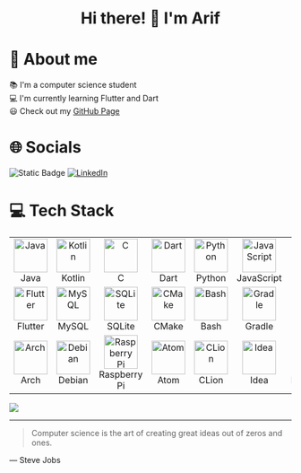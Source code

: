<h1 align="center">Hi there! 👋 I'm Arif</h1>

# 🌟 About me

📚 I'm a computer science student <br>
💻 I'm currently learning Flutter and Dart <br>
😃 Check out my [GitHub Page](https://arif043.github.io)

# 🌐 Socials
![Static Badge](https://img.shields.io/badge/EMAIL-arif.ertugrul%40tu--dortmund.de-darkgreen?style=for-the-badge&logo=gmail&labelColor=ffffff)
[![LinkedIn](https://img.shields.io/badge/LinkedIn-%230077B5.svg?logo=linkedin&logoColor=white)](https://linkedin.com/in/arif-ertugrul/)


# 💻 Tech Stack
<!--[![My Skills](https://skillicons.dev/icons?i=java,kotlin,c,dart,py,javascript,html,css,git,flutter,mysql,sqlite,cmake,bash,gradle,latex,regex,linux,arch,debian,raspberrypi,atom,clion,idea,pycharm,webstorm,vscode,androidstudio&theme=dark)](https://skillicons.dev) -->


<table>
  <tr>
    <td align="center" width="96">
        <img src="https://skillicons.dev/icons?i=java" alt="Java" width="60" height="60" />
      <br>Java
    </td>
    <td align="center" width="96">
        <img src="https://skillicons.dev/icons?i=kotlin" alt="Kotlin" width="60" height="60" />
      <br>Kotlin
    </td>
    <td align="center" width="96">
        <img src="https://skillicons.dev/icons?i=c" alt="C" width="60" height="60" />
      <br>C
    </td>
    <td align="center" width="96">
        <img src="https://skillicons.dev/icons?i=dart" alt="Dart" width="60" height="60" />
      <br>Dart
    </td>
    <td align="center" width="96">
        <img src="https://skillicons.dev/icons?i=py" alt="Python" width="60" height="60" />
      <br>Python
    </td>
    <td align="center" width="96">
      <img src="https://skillicons.dev/icons?i=javascript" alt="JavaScript" width="60" height="60" />
      <br>JavaScript
    </td>
    <td align="center" width="96">
        <img src="https://skillicons.dev/icons?i=html" alt="HTML" width="60" height="60" />
      <br>HTML
    </td>
    <td align="center" width="96">
        <img src="https://skillicons.dev/icons?i=css" alt="CSS" width="60" height="60" />
      <br>CSS
    <td align="center" width="96">
        <img src="https://skillicons.dev/icons?i=git" alt="Git" width="60" height="60" />
      <br>Git
    </td>
  </tr>
  <tr>
    <td align="center" width="96">
        <img src="https://skillicons.dev/icons?i=flutter" width="60" height="60" alt="Flutter" />
      <br>Flutter
    </td>
    <td align="center" width="96">
        <img src="https://skillicons.dev/icons?i=mysql" width="60" height="60" alt="MySQL" />
      <br>MySQL
    </td>
     <td align="center" width="96">
        <img src="https://skillicons.dev/icons?i=sqlite" width="60" height="60" alt="SQLite" />
      <br>SQLite
    </td>
    <td align="center" width="96">
        <img src="https://skillicons.dev/icons?i=cmake" alt="CMake" width="60" height="60" />
      <br>CMake
    </td>
      <td align="center" width="96">
        <img src="https://skillicons.dev/icons?i=bash" width="60" height="60" alt="Bash" />
      <br>Bash
    </td>
     <td align="center" width="96">
        <img src="https://skillicons.dev/icons?i=gradle" width="60" height="60" alt="Gradle" />
      <br>Gradle
    </td>
    <td align="center" width="96">
        <img src="https://skillicons.dev/icons?i=latex" width="60" height="60" alt="LaTeX" />
      <br>LaTeX
    </td>
    <td align="center" width="96">
        <img src="https://skillicons.dev/icons?i=regex" width="60" height="60" alt="Regex" />
      <br>Regex
    </td>
    <td align="center" width="96">
        <img src="https://skillicons.dev/icons?i=linux" width="60" height="60" alt="Linux" />
      <br>Linux
    </td>
  </tr>
  <tr>
    <td align="center" width="96">
        <img src="https://skillicons.dev/icons?i=arch" width="60" height="60" alt="Arch" />
      <br>Arch
    </td>
    <td align="center" width="96">
        <img src="https://skillicons.dev/icons?i=debian" width="60" height="60" alt="Debian" />
      <br>Debian
    </td>
    <td align="center" width="96">
        <img src="https://skillicons.dev/icons?i=raspberrypi" width="60" height="60" alt="Raspberry Pi" />
      <br>Raspberry Pi
    </td>
    <td align="center" width="96">
        <img src="https://skillicons.dev/icons?i=atom" width="60" height="60" alt="Atom" />
      <br>Atom
    </td>
    <td align="center" width="96">
        <img src="https://skillicons.dev/icons?i=clion" width="60" height="60" alt="CLion" />
      <br>CLion
    </td>
    <td align="center" width="96">
        <img src="https://skillicons.dev/icons?i=idea" width="60" height="60" alt="Idea" />
      <br>Idea
    </td>
    <td align="center" width="96">
        <img src="https://skillicons.dev/icons?i=pycharm" width="60" height="60" alt="PyCharm" />
      <br>PyCharm
    </td>
    <td align="center" width="96">
        <img src="https://skillicons.dev/icons?i=webstorm" width="60" height="60" alt="WebStorm" />
      <br>WebStorm
    </td>
    <td align="center" width="96">
        <img src="https://skillicons.dev/icons?i=androidstudio" width="60" height="60" alt="Android Studio" />
      <br>Android Studio
    </td>
  </tr>
</table>

<img src="https://github-readme-activity-graph.vercel.app/graph?username=Arif043&theme=react">


<!-- <p align="center">
  <a href="https://skillicons.dev">
    <img src="https://skillicons.dev/icons?i=java,kotlin,c,dart,py,javascript,html,css,git,flutter,mysql,sqlite,cmake,bash,gradle,latex,regex,linux,arch,debian,raspberrypi,atom,clion,idea,pycharm,webstorm,vscode,androidstudio&theme=dark" />
  </a>
</p> -->


<!--<details open>
<summary>My top languages</summary>

| Rank | Languages |
|-----:|---------------|
|     1| Java          |
|     2| Kotlin        |
|     3| C             |
|     4| Python        |

</details open> -->



---
> Computer science is the art of creating great ideas out of zeros and ones.

— Steve Jobs


<!--
**Arif043/Arif043** is a ✨ _special_ ✨ repository because its `README.md` (this file) appears on your GitHub profile.

Here are some ideas to get you started:

- 🔭 I’m currently working on ...
- 🌱 I’m currently learning ...
- 👯 I’m looking to collaborate on ...
- 🤔 I’m looking for help with ...
- 💬 Ask me about ...
- 📫 How to reach me: ...
- 😄 Pronouns: ...
- ⚡ Fun fact: ...
-->
